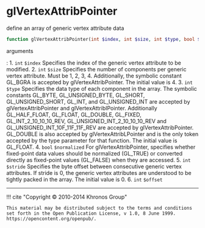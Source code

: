 # glVertexAttribPointer
define an array of generic vertex attribute data

```php
function glVertexAttribPointer(int $index, int $size, int $type, bool $normalized, int $stride, int $offset) : void
```



arguments

:    1. `int` `$index` Specifies the index of the generic vertex attribute to be
    modified.
    2. `int` `$size` Specifies the number of components per generic vertex
    attribute. Must be 1, 2, 3, 4. Additionally, the symbolic constant
    <constant>GL_BGRA</constant> is accepted by glVertexAttribPointer. The
    initial value is 4.
    3. `int` `$type` Specifies the data type of each component in the array. The
    symbolic constants <constant>GL_BYTE</constant>,
    <constant>GL_UNSIGNED_BYTE</constant>, <constant>GL_SHORT</constant>,
    <constant>GL_UNSIGNED_SHORT</constant>, <constant>GL_INT</constant>, and
    <constant>GL_UNSIGNED_INT</constant> are accepted by glVertexAttribPointer
    and glVertexAttribIPointer. Additionally <constant>GL_HALF_FLOAT</constant>,
    <constant>GL_FLOAT</constant>, <constant>GL_DOUBLE</constant>,
    <constant>GL_FIXED</constant>, <constant>GL_INT_2_10_10_10_REV</constant>,
    <constant>GL_UNSIGNED_INT_2_10_10_10_REV</constant> and
    <constant>GL_UNSIGNED_INT_10F_11F_11F_REV</constant> are accepted by
    glVertexAttribPointer. <constant>GL_DOUBLE</constant> is also accepted by
    glVertexAttribLPointer and is the only token accepted by the type parameter
    for that function. The initial value is <constant>GL_FLOAT</constant>.
    4. `bool` `$normalized` For glVertexAttribPointer, specifies whether
    fixed-point data values should be normalized (<constant>GL_TRUE</constant>)
    or converted directly as fixed-point values (<constant>GL_FALSE</constant>)
    when they are accessed.
    5. `int` `$stride` Specifies the byte offset between consecutive generic
    vertex attributes. If stride is 0, the generic vertex attributes are
    understood to be tightly packed in the array. The initial value is 0.
    6. `int` `$offset` 



---
     

!!! cite "Copyright © 2010-2014 Khronos Group"

    This material may be distributed subject to the terms and conditions set forth in the Open Publication License, v 1.0, 8 June 1999. https://opencontent.org/openpub/.